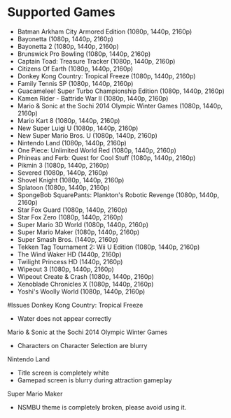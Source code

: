 # Supported Games
- Batman Arkham City Armored Edition (1080p, 1440p, 2160p)
- Bayonetta (1080p, 1440p, 2160p)
- Bayonetta 2 (1080p, 1440p, 2160p)
- Brunswick Pro Bowling (1080p, 1440p, 2160p)
- Captain Toad: Treasure Tracker (1080p, 1440p, 2160p)
- Citizens Of Earth (1080p, 1440p, 2160p)
- Donkey Kong Country: Tropical Freeze (1080p, 1440p, 2160p)
- Family Tennis SP (1080p, 1440p, 2160p)
- Guacamelee! Super Turbo Championship Edition (1080p, 1440p, 2160p)
- Kamen Rider - Battride War II (1080p, 1440p, 2160p)
- Mario & Sonic at the Sochi 2014 Olympic Winter Games (1080p, 1440p, 2160p)
- Mario Kart 8 (1080p, 1440p, 2160p)
- New Super Luigi U (1080p, 1440p, 2160p)
- New Super Mario Bros. U (1080p, 1440p, 2160p)
- Nintendo Land (1080p, 1440p, 2160p)
- One Piece: Unlimited World Red (1080p, 1440p, 2160p)
- Phineas and Ferb: Quest for Cool Stuff (1080p, 1440p, 2160p)
- Pikmin 3 (1080p, 1440p, 2160p)
- Severed (1080p, 1440p, 2160p)
- Shovel Knight (1080p, 1440p, 2160p)
- Splatoon (1080p, 1440p, 2160p)
- SpongeBob SquarePants: Plankton's Robotic Revenge (1080p, 1440p, 2160p)
- Star Fox Guard (1080p, 1440p, 2160p)
- Star Fox Zero (1080p, 1440p, 2160p)
- Super Mario 3D World (1080p, 1440p, 2160p)
- Super Mario Maker (1080p, 1440p, 2160p)
- Super Smash Bros. (1440p, 2160p)
- Tekken Tag Tournament 2: Wii U Edition (1080p, 1440p, 2160p)
- The Wind Waker HD (1440p, 2160p)
- Twilight Princess HD (1440p, 2160p)
- Wipeout 3 (1080p, 1440p, 2160p)
- Wipeout Create & Crash (1080p, 1440p, 2160p)
- Xenoblade Chronicles X (1080p, 1440p, 2160p)
- Yoshi's Woolly World (1080p, 1440p, 2160p)

#Issues
Donkey Kong Country: Tropical Freeze

- Water does not appear correctly

Mario & Sonic at the Sochi 2014 Olympic Winter Games

- Characters on Character Selection are blurry

Nintendo Land

- Title screen is completely white
- Gamepad screen is blurry during attraction gameplay

Super Mario Maker

- NSMBU theme is completely broken, please avoid using it.